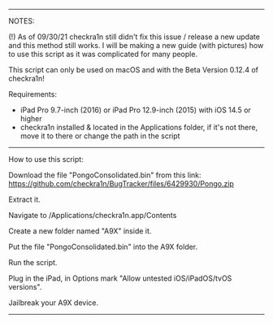 --------------------------------------------------

NOTES: 

(!) As of 09/30/21 checkra1n still didn't fix this issue / release a new update and this method still works.
I will be making a new guide (with pictures) how to use this script as it was complicated for many people.

This script can only be used on macOS and with the Beta Version 0.12.4 of checkra1n!


Requirements: 

- iPad Pro 9.7-inch (2016) or iPad Pro 12.9-inch (2015) with iOS 14.5 or higher
- checkra1n installed & located in the Applications folder, if it's not there, move it to there or change the path in the script

--------------------------------------------------

How to use this script:

Download the file "PongoConsolidated.bin" from this link:
https://github.com/checkra1n/BugTracker/files/6429930/Pongo.zip

Extract it.

Navigate to /Applications/checkra1n.app/Contents

Create a new folder named "A9X" inside it. 

Put the file "PongoConsolidated.bin" into the A9X folder.

Run the script.

Plug in the iPad, in Options mark "Allow untested iOS/iPadOS/tvOS versions".

Jailbreak your A9X device.

--------------------------------------------------
